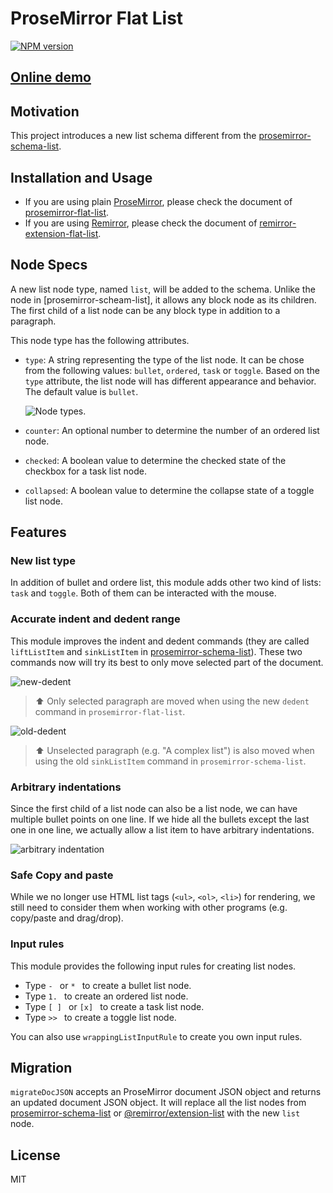 # ProseMirror Flat List

[![NPM version](https://img.shields.io/npm/v/remirror-extension-flat-list?color=a1b858&label=)](https://www.npmjs.com/package/remirror-extension-flat-list)

## [Online demo](https://remirror-extension-flat-list.netlify.app/)

## Motivation

This project introduces a new list schema different from the [prosemirror-schema-list].

## Installation and Usage

- If you are using plain [ProseMirror], please check the document of [prosemirror-flat-list].
- If you are using [Remirror], please check the document of [remirror-extension-flat-list].

## Node Specs

A new list node type, named `list`, will be added to the schema. Unlike the node in [prosemirror-scheam-list], it allows any block node as its children. The first child of a list node can be any block type in addition to a paragraph.

This node type has the following attributes.

- `type`:
  A string representing the type of the list node. It can be chose from the
  following values: `bullet`, `ordered`, `task` or `toggle`. Based on the
  `type` attribute, the list node will has different appearance and behavior.
  The default value is `bullet`.

  ![Node types](https://user-images.githubusercontent.com/24715727/216966304-c2f9a7f4-fc65-430c-91e8-2eb7aff956fa.png).

- `counter`:
  An optional number to determine the number of an ordered list node.
- `checked`:
  A boolean value to determine the checked state of the checkbox for a task
  list node.
- `collapsed`:
  A boolean value to determine the collapse state of a toggle list node.

## Features

### New list type

In addition of bullet and ordere list, this module adds other two kind of lists: `task` and `toggle`. Both of them can be interacted with the mouse.

### Accurate indent and dedent range

This module improves the indent and dedent commands (they are called `liftListItem` and `sinkListItem` in [prosemirror-schema-list]). These two commands now will try its best to only move selected part of the document.

![new-dedent](https://user-images.githubusercontent.com/24715727/216982134-4e222d58-033c-4dbf-acfc-132d6264f524.gif)

> ⬆️ Only selected paragraph are moved when using the new `dedent` command in `prosemirror-flat-list`.

![old-dedent](https://user-images.githubusercontent.com/24715727/216982142-4fc89391-5dec-426b-bcfb-b0290920f08e.gif)

> ⬆️ Unselected paragraph (e.g. "A complex list") is also moved when using the old `sinkListItem` command in `prosemirror-schema-list`.

### Arbitrary indentations

Since the first child of a list node can also be a list node, we can have multiple bullet points on one line. If we hide all the bullets except the last one in one line, we actually allow a list item to have arbitrary indentations.

![arbitrary indentation](https://user-images.githubusercontent.com/24715727/216973979-af271633-62a2-4744-a522-e87b89426f90.gif)

### Safe Copy and paste

While we no longer use HTML list tags (`<ul>`, `<ol>`, `<li>`) for rendering, we still need to consider them when working with other programs (e.g. copy/paste and drag/drop).

### Input rules

This module provides the following input rules for creating list nodes.

- Type `- ` or `* ` to create a bullet list node.
- Type `1. ` to create an ordered list node.
- Type `[ ] ` or `[x] ` to create a task list node.
- Type `>> ` to create a toggle list node.

You can also use `wrappingListInputRule` to create you own input rules.

## Migration

`migrateDocJSON` accepts an ProseMirror document JSON object and returns an updated document JSON object. It will replace all the list nodes from [prosemirror-schema-list] or [@remirror/extension-list] with the new `list` node.

## License

MIT

[ProseMirror]: https://prosemirror.net/
[prosemirror-schema-list]: https://github.com/ProseMirror/prosemirror-schema-list
[@remirror/extension-list]: https://www.npmjs.com/package/@remirror/extension-list
[Remirror]: https://github.com/remirror/remirror
[prosemirror-flat-list]: https://github.com/ocavue/prosemirror-flat-list/tree/master/packages/prosemirror-package
[remirror-extension-flat-list]: https://github.com/ocavue/prosemirror-flat-list/tree/master/packages/remirror-package
